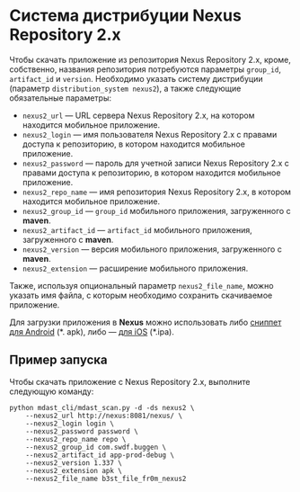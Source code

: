 # Система дистрибуции Nexus Repository 2.x

Чтобы скачать приложение из репозитория Nexus Repository 2.х, кроме, собственно, названия репозитория потребуются параметры `group_id`, `artifact_id` и `version`. Необходимо указать систему дистрибуции (параметр `distribution_system nexus2`), а также следующие обязательные параметры:

* `nexus2_url` — URL сервера Nexus Repository 2.х, на котором находится мобильное приложение.
* `nexus2_login` — имя пользователя Nexus Repository 2.х с правами доступа к репозиторию, в котором находится мобильное приложение.
* `nexus2_password` — пароль для учетной записи Nexus Repository 2.х с правами доступа к репозиторию, в котором находится мобильное приложение.
* `nexus2_repo_name` — имя репозитория Nexus Repository 2.х, в котором находится мобильное приложение.
* `nexus2_group_id` — `group_id` мобильного приложения, загруженного с **maven**.
* `nexus2_artifact_id` — `artifact_id` мобильного приложения, загруженного с **maven**.
* `nexus2_version` — версия мобильного приложения, загруженного с **maven**.
* `nexus2_extension` — расширение мобильного приложения.

Также, используя опциональный параметр `nexus2_file_name`, можно указать имя файла, с которым необходимо сохранить скачиваемое приложение.

Для загрузки приложения в **Nexus** можно использовать либо [сниппет для Android](https://gist.github.com/Dynamic-Mobile-Security/9730e8eaa1b5d5f7f21e28beb63561a8) (\*. apk), либо — [для iOS](https://gist.github.com/Dynamic-Mobile-Security/66daaf526e0109636d8bcdc21fd10779) (*.ipa).

## Пример запуска

Чтобы скачать приложение с Nexus Repository 2.х, выполните следующую команду:

    python mdast_cli/mdast_scan.py -d -ds nexus2 \
        --nexus2_url http://nexus:8081/nexus/ \
        --nexus2_login login \
        --nexus2_password password \
        --nexus2_repo_name repo \
        --nexus2_group_id com.swdf.buggen \
        --nexus2_artifact_id app-prod-debug \
        --nexus2_version 1.337 \
        --nexus2_extension apk \
        --nexus2_file_name b3st_file_fr0m_nexus2
